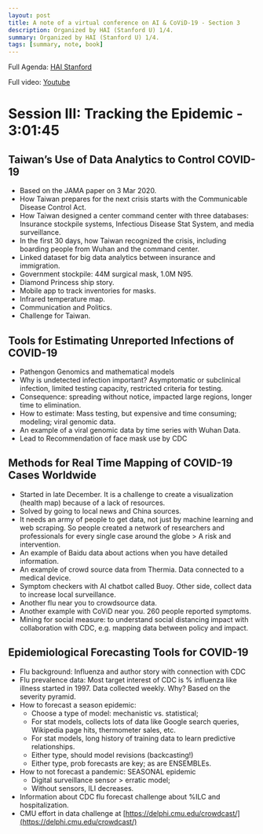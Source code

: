 ```yaml
---
layout: post
title: A note of a virtual conference on AI & CoViD-19 - Section 3
description: Organized by HAI (Stanford U) 1/4.
summary: Organized by HAI (Stanford U) 1/4.
tags: [summary, note, book]
---
```



Full Agenda: [HAI Stanford](https://hai.stanford.edu/events/covid-19-and-ai-virtual-conference/agenda)

Full video: [Youtube](https://www.youtube.com/watch?v=z4105Exe23Q)


# Session III: Tracking the Epidemic - 3:01:45

## Taiwan’s Use of Data Analytics to Control COVID-19



*   Based on the JAMA paper on 3 Mar 2020.
*   How Taiwan prepares for the next crisis starts with the Communicable Disease Control Act.
*   How Taiwan designed a center command center with three databases: Insurance stockpile systems, Infectious Disease Stat System, and media surveillance.
*   In the first 30 days, how Taiwan recognized the crisis, including boarding people from Wuhan and the command center.
*   Linked dataset for big data analytics between insurance and immigration.
*   Government stockpile: 44M surgical mask, 1.0M N95.
*   Diamond Princess ship story.
*   Mobile app to track inventories for masks.
*   Infrared temperature map.
*   Communication and Politics.
*   Challenge for Taiwan.

## Tools for Estimating Unreported Infections of COVID-19



*   Pathengon Genomics and mathematical models
*   Why is undetected infection important? Asymptomatic or subclinical infection, limited testing capacity, restricted criteria for testing.
*   Consequence: spreading without notice, impacted large regions, longer time to elimination.
*   How to estimate: Mass testing, but expensive and time consuming; modeling; viral genomic data.
*   An example of a viral genomic data by time series with Wuhan Data.
*   Lead to Recommendation of face mask use by CDC

## Methods for Real Time Mapping of COVID-19 Cases Worldwide



*   Started in late December. It is a challenge to create a visualization (health map) because of a lack of resources.
*   Solved by going to local news and China sources.
*   It needs an army of people to get data, not just by machine learning and web scraping. So people created a network of researchers and professionals for every single case around the globe > A risk and intervention.
*   An example of Baidu data about actions when you have detailed information.
*   An example of crowd source data from Thermia. Data connected to a medical device.
*   Symptom checkers with AI chatbot called Buoy. Other side, collect data to increase local surveillance.
*   Another flu near you to crowdsource data.
*   Another example with CoViD near you. 260 people reported symptoms.
*   Mining for social measure: to understand social distancing impact with collaboration with CDC, e.g. mapping data between policy and impact.

## Epidemiological Forecasting Tools for COVID-19


*   Flu background: Influenza and author story with connection with CDC
*   Flu prevalence data: Most target interest of CDC is % influenza like illness started in 1997. Data collected weekly. Why? Based on the severity pyramid.
*   How to forecast a season epidemic:
    *   Choose a type of model: mechanistic vs. statistical;
    *   For stat models, collects lots of data like Google search queries, Wikipedia page hits, thermometer sales, etc.
    *   For stat models, long history of training data to learn predictive relationships.
    *   Either type, should model revisions (backcasting!)
    *   Either type, prob forecasts are key; as are ENSEMBLEs.
*   How to not forecast a pandemic: SEASONAL epidemic
    *   Digital surveillance sensor > erratic model;
    *   Without sensors, ILI decreases.
*   Information about CDC flu forecast challenge about %ILC and hospitalization.
*   CMU effort in data challenge at [https://delphi.cmu.edu/crowdcast/](https://delphi.cmu.edu/crowdcast/)

<!-- Docs to Markdown version 1.0β21 -->
